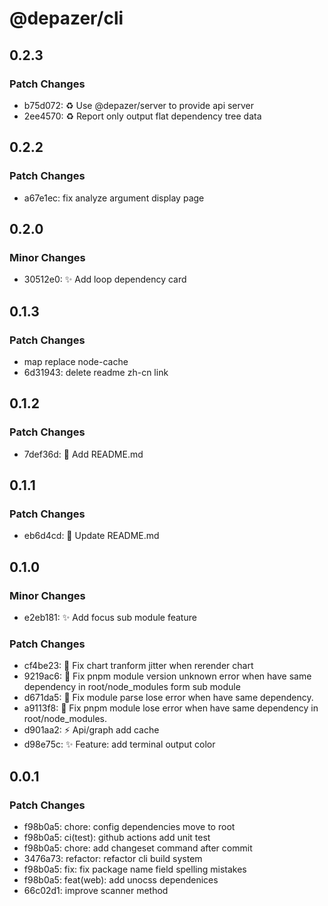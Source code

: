 # @depazer/cli

## 0.2.3

### Patch Changes

- b75d072: ♻️ Use @depazer/server to provide api server
- 2ee4570: ♻️ Report only output flat dependency tree data

## 0.2.2

### Patch Changes

- a67e1ec: fix analyze argument display page

## 0.2.0

### Minor Changes

- 30512e0: ✨ Add loop dependency card

## 0.1.3

### Patch Changes

- map replace node-cache
- 6d31943: delete readme zh-cn link

## 0.1.2

### Patch Changes

- 7def36d: 📄 Add README.md

## 0.1.1

### Patch Changes

- eb6d4cd: 📄 Update README.md

## 0.1.0

### Minor Changes

- e2eb181: ✨ Add focus sub module feature

### Patch Changes

- cf4be23: 🐛 Fix chart tranform jitter when rerender chart
- 9219ac6: 🐛 Fix pnpm module version unknown error when have same dependency in root/node_modules form sub module
- d671da5: 🐛 Fix module parse lose error when have same dependency.
- a9113f8: 🐛 Fix pnpm module lose error when have same dependency in root/node_modules.
- d901aa2: ⚡ Api/graph add cache
- d98e75c: ✨ Feature: add terminal output color

## 0.0.1

### Patch Changes

- f98b0a5: chore: config dependencies move to root
- f98b0a5: ci(test): github actions add unit test
- f98b0a5: chore: add changeset command after commit
- 3476a73: refactor: refactor cli build system
- f98b0a5: fix: fix package name field spelling mistakes
- f98b0a5: feat(web): add unocss dependenices
- 66c02d1: improve scanner method
